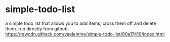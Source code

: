 # simple-todo-list
a simple todo list that allows you to add items, cross them off and delete them.
run directly from github: https://rawcdn.githack.com/vaelentine/simple-todo-list/80a17410/index.html
